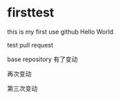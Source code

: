 firsttest
=========

this is my first use github
Hello World

test pull request

base repository 有了变动

再次变动

第三次变动
